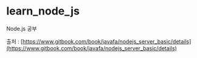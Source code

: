 # learn_node_js
Node.js 공부

출처 : [https://www.gitbook.com/book/javafa/nodejs_server_basic/details](https://www.gitbook.com/book/javafa/nodejs_server_basic/details)
